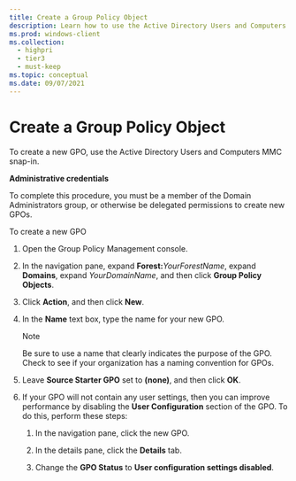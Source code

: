 ```yaml
---
title: Create a Group Policy Object 
description: Learn how to use the Active Directory Users and Computers MMC snap-in to create a GPO. You must be a member of the Domain Administrators group.
ms.prod: windows-client
ms.collection: 
  - highpri
  - tier3
  - must-keep
ms.topic: conceptual
ms.date: 09/07/2021
---
```


# Create a Group Policy Object


To create a new GPO, use the Active Directory Users and Computers MMC snap-in.

**Administrative credentials**

To complete this procedure, you must be a member of the Domain Administrators group, or otherwise be delegated permissions to create new GPOs.

To create a new GPO

1. Open the Group Policy Management console.

2. In the navigation pane, expand **Forest:**<em>YourForestName</em>, expand **Domains**, expand *YourDomainName*, and then click **Group Policy Objects**.

3. Click **Action**, and then click **New**.

4. In the **Name** text box, type the name for your new GPO.

   > [!NOTE]
   > Be sure to use a name that clearly indicates the purpose of the GPO. Check to see if your organization has a naming convention for GPOs.

5. Leave **Source Starter GPO** set to **(none)**, and then click **OK**.

6. If your GPO will not contain any user settings, then you can improve performance by disabling the **User Configuration** section of the GPO. To do this, perform these steps:

   1.  In the navigation pane, click the new GPO.

   2.  In the details pane, click the **Details** tab.

   3.  Change the **GPO Status** to **User configuration settings disabled**.
